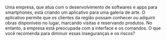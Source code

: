 Uma empresa, que atua com o desenvolvimento de softwares e apps para smartphones, está criando um aplicativo para uma galeria de arte. O aplicativo permite que os clientes da região possam conhecer ou adquirir obras disponíveis no lugar, marcando visitas e reservando produtos. No entanto, a empresa está preocupada com a interface e os comandos.
O que você recomenda para diminuir essas inseguranças e os riscos?